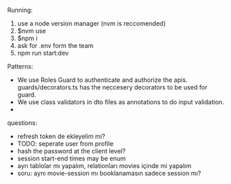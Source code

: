Running:

1) use a node version manager (nvm is reccomended)
2) $nvm use
3) $npm i
4) ask for .env form the team
5) npm run start:dev

Patterns:

- We use Roles Guard to authenticate and authorize the apis. guards/decorators.ts has the neccesery decorators to be used for guard.
- We use class validators in dto files as annotations to do input validation.
- 

questions:
- refresh token de ekleyelim mi?
- TODO: seperate user from profile
- hash the password at the client level?
- session start-end times may be enum
- ayrı tablolar mı yapalım, relationları movies içinde mi yapalım
- soru: aynı movie-session mı booklanamasın sadece session mı?
